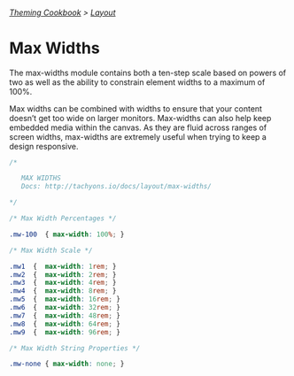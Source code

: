 ###### [Theming Cookbook](../index.md)  >  [Layout](./index.md)

# Max Widths

The max-widths module contains both a ten-step scale based on powers of two as well as the ability to constrain element widths to a maximum of 100%.

Max widths can be combined with widths to ensure that your content doesn’t get too wide on larger monitors. Max-widths can also help keep embedded media within the canvas. As they are fluid across ranges of screen widths, max-widths are extremely useful when trying to keep a design responsive.

```css
/*

   MAX WIDTHS
   Docs: http://tachyons.io/docs/layout/max-widths/

*/

/* Max Width Percentages */

.mw-100  { max-width: 100%; }

/* Max Width Scale */

.mw1  {  max-width: 1rem; }
.mw2  {  max-width: 2rem; }
.mw3  {  max-width: 4rem; }
.mw4  {  max-width: 8rem; }
.mw5  {  max-width: 16rem; }
.mw6  {  max-width: 32rem; }
.mw7  {  max-width: 48rem; }
.mw8  {  max-width: 64rem; }
.mw9  {  max-width: 96rem; }

/* Max Width String Properties */

.mw-none { max-width: none; }

```
